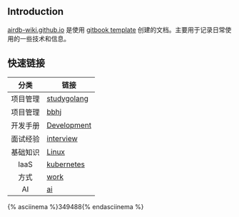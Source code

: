 ## Introduction

[airdb-wiki.github.io](https://airdb-wiki.github.io)
是使用 [gitbook template](https://github.com/airdb-template/gitbook)
创建的文档。主要用于记录日常使用的一些技术和信息。

## 快速链接

| 分类 | 链接 |
| :---: |  --- | 
| 项目管理 | [studygolang](https://airdb-wiki.github.io/studygolang) | 
| 项目管理 | [bbhj](https://airdb-wiki.github.io/bbhj) | 
| 开发手册 | [Development](https://airdb-wiki.github.io/dev) |
| 面试经验 | [interview](https://airdb-wiki.github.io/interview) |
| 基础知识 | [Linux](https://airdb-wiki.github.io/linux) |
| IaaS | [kubernetes](https://airdb-wiki.github.io/kube) |
| 方式 | [work](https://airdb-wiki.github.io/work) |
| AI | [ai](https://airdb-wiki.github.io/ai) |

{% asciinema %}349488{% endasciinema %}

